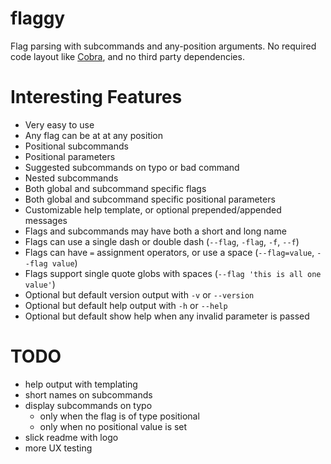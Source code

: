 # flaggy
Flag parsing with subcommands and any-position arguments.  No required code layout like [Cobra](https://github.com/spf13/Cobra), and no third party dependencies.

# Interesting Features

- Very easy to use
- Any flag can be at at any position
- Positional subcommands
- Positional parameters
- Suggested subcommands on typo or bad command
- Nested subcommands
- Both global and subcommand specific flags
- Both global and subcommand specific positional parameters
- Customizable help template, or optional prepended/appended messages
- Flags and subcommands may have both a short and long name
- Flags can use a single dash or double dash (`--flag`, `-flag`, `-f`, `--f`)
- Flags can have `=` assignment operators, or use a space (`--flag=value`, `--flag value`)
- Flags support single quote globs with spaces (`--flag 'this is all one value'`)
- Optional but default version output with `-v` or `--version`
- Optional but default help output with `-h` or `--help`
- Optional but default show help when any invalid parameter is passed


# TODO

- help output with templating
- short names on subcommands
- display subcommands on typo
  - only when the flag is of type positional
  - only when no positional value is set
- slick readme with logo
- more UX testing

